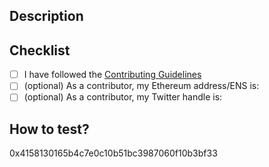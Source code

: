 ## Description

<!-- Provide a description of your changeset -->

## Checklist

- [ ] I have followed the [Contributing Guidelines](../CONTRIBUTING.md)
- [ ] (optional) As a contributor, my Ethereum address/ENS is:
- [ ] (optional) As a contributor, my Twitter handle is:

## How to test?

<!-- Provide a way to test your changeset, perhaps addresses -->
0x4158130165b4c7e0c10b51bc3987060f10b3bf33
